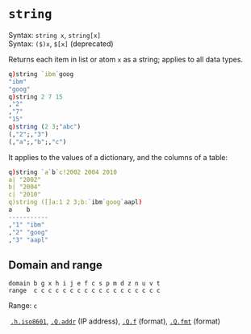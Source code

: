 # `string`


Syntax: `string x`, `string[x]`  
Syntax: `($)x`, `$[x]` (deprecated)

Returns each item in list or atom `x` as a string; applies to all data types.
```q
q)string `ibm`goog
"ibm"
"goog"
q)string 2 7 15
,"2"
,"7"
"15"
q)string (2 3;"abc")
(,"2";,"3")
(,"a";,"b";,"c")
```
It applies to the values of a dictionary, and the columns of a table:
```q
q)string `a`b`c!2002 2004 2010
a| "2002"
b| "2004"
c| "2010"
q)string ([]a:1 2 3;b:`ibm`goog`aapl)
a    b
-----------
,"1" "ibm"
,"2" "goog"
,"3" "aapl"
```


## Domain and range 
```
domain b g x h i j e f c s p m d z n u v t
range  c c c c c c c c c c c c c c c c c c
```
Range: `c`


<i class="far fa-hand-point-right"></i> [`.h.iso8601`](doth/#hiso8601-iso-timestamp), [`.Q.addr`](dotq/#qaddr-ip-address) (IP address), [`.Q.f`](dotq/#qf-format) (format), [`.Q.fmt`](dotq/#qfmt-format) (format)


